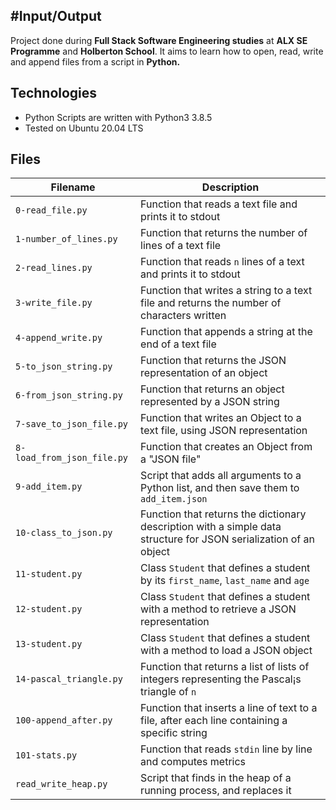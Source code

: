 #Input/Output
---

Project done during **Full Stack Software Engineering studies** at  **ALX SE Programme** and **Holberton School**. It aims to learn how to open, read, write and append files from a script in **Python.**

Technologies
---
* Python Scripts are written with Python3 3.8.5
* Tested on Ubuntu 20.04 LTS

Files
---
**Filename**                      |**Description**
----------------------------------|----------------------------
`0-read_file.py`                  | Function that reads a text file and prints it to stdout
`1-number_of_lines.py`            | Function that returns the number of lines of a text file
`2-read_lines.py`                 | Function that reads `n` lines of a text and prints it to stdout
`3-write_file.py`                 | Function that writes a string to a text file and returns the number of characters written
`4-append_write.py`               | Function that appends a string at the end of a text file
`5-to_json_string.py`             | Function that returns the JSON representation of an object
`6-from_json_string.py`           | Function that returns an object represented by a JSON string
`7-save_to_json_file.py`          | Function that writes an Object to a text file, using JSON representation
`8-load_from_json_file.py`        | Function that creates an Object from a "JSON file"
`9-add_item.py`                   | Script that adds all arguments to a Python list, and then save them to `add_item.json`
`10-class_to_json.py`             | Function that returns the dictionary description with a simple data structure for JSON serialization of an object
`11-student.py`                   | Class `Student` that defines a student by its `first_name`, `last_name` and `age`
`12-student.py`                   | Class `Student` that defines a student with a method to retrieve a JSON representation
`13-student.py`                   | Class `Student` that defines a student with a method to load a JSON object
`14-pascal_triangle.py`           | Function that returns a list of lists of integers representing the Pascal¡s triangle of `n`
`100-append_after.py`             | Function that inserts a line of text to a file, after each line containing a specific string
`101-stats.py`                    | Function that reads `stdin` line by line and computes metrics
`read_write_heap.py`              | Script that finds in the heap of a running process, and replaces it
